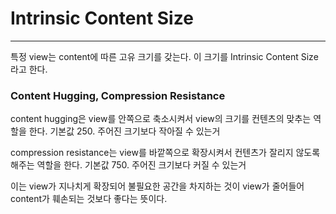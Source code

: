 # Intrinsic Content Size

---

특정 view는 content에 따른 고유 크기를 갖는다. 이 크기를 Intrinsic Content Size라고 한다.



### Content Hugging, Compression Resistance

content hugging은 view를 안쪽으로 축소시켜서 view의 크기를 컨텐츠의 맞추는 역할을 한다. 기본값 250. 주어진 크기보다 작아질 수 있는거 

compression resistance는 view를 바깥쪽으로 확장시켜서 컨텐츠가 잘리지 않도록 해주는 역할을 한다. 기본값 750. 주어진 크기보다 커질 수 있는거

이는 view가 지나치게 확장되어 불필요한 공간을 차지하는 것이 view가 줄어들어 content가 훼손되는 것보다 좋다는 뜻이다.